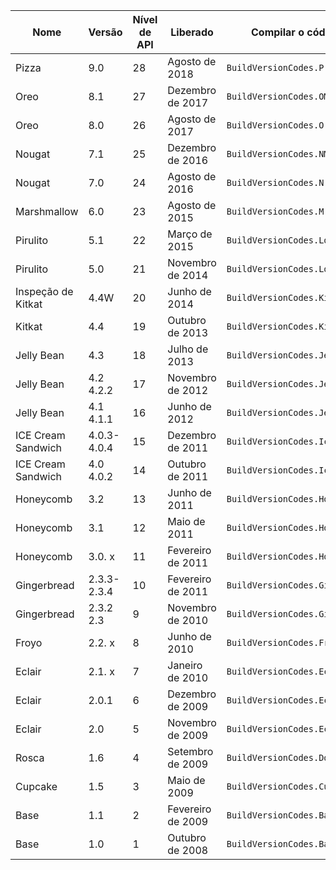 
|Nome|Versão|Nível de API|Liberado|Compilar o código de versão|
|--- |--- |--- |--- |--- |
|Pizza|9.0|28|Agosto de 2018|`BuildVersionCodes.P`|
|Oreo|8.1|27|Dezembro de 2017|`BuildVersionCodes.OMr1`|
|Oreo|8.0|26|Agosto de 2017|`BuildVersionCodes.O`|
|Nougat|7.1|25|Dezembro de 2016|`BuildVersionCodes.NMr1`|
|Nougat|7.0|24|Agosto de 2016|`BuildVersionCodes.N`|
|Marshmallow|6.0|23|Agosto de 2015|`BuildVersionCodes.M`|
|Pirulito|5.1|22|Março de 2015|`BuildVersionCodes.LollipopMr1`|
|Pirulito|5.0|21|Novembro de 2014|`BuildVersionCodes.Lollipop`|
|Inspeção de Kitkat|4.4W|20|Junho de 2014|`BuildVersionCodes.KitKatWatch`|
|Kitkat|4.4|19|Outubro de 2013|`BuildVersionCodes.KitKat`|
|Jelly Bean|4.3|18|Julho de 2013|`BuildVersionCodes.JellyBeanMr2`|
|Jelly Bean|4.2 4.2.2|17|Novembro de 2012|`BuildVersionCodes.JellyBeanMr1`|
|Jelly Bean|4.1 4.1.1|16|Junho de 2012|`BuildVersionCodes.JellyBean`|
|ICE Cream Sandwich|4.0.3-4.0.4|15|Dezembro de 2011|`BuildVersionCodes.IceCreamSandwichMr1`|
|ICE Cream Sandwich|4.0 4.0.2|14|Outubro de 2011|`BuildVersionCodes.IceCreamSandwich`|
|Honeycomb|3.2|13|Junho de 2011|`BuildVersionCodes.HoneyCombMr2`|
|Honeycomb|3.1|12|Maio de 2011|`BuildVersionCodes.HoneyCombMr1`|
|Honeycomb|3.0. x|11|Fevereiro de 2011|`BuildVersionCodes.HoneyComb`|
|Gingerbread|2.3.3-2.3.4|10|Fevereiro de 2011|`BuildVersionCodes.GingerBreadMr1`|
|Gingerbread|2.3.2 2.3|9|Novembro de 2010|`BuildVersionCodes.GingerBread`|
|Froyo|2.2. x|8|Junho de 2010|`BuildVersionCodes.Froyo`|
|Eclair|2.1. x|7|Janeiro de 2010|`BuildVersionCodes.EclairMr1`|
|Eclair|2.0.1|6|Dezembro de 2009|`BuildVersionCodes.Eclair01`|
|Eclair|2.0|5|Novembro de 2009|`BuildVersionCodes.Eclair`|
|Rosca|1.6|4|Setembro de 2009|`BuildVersionCodes.Donut`|
|Cupcake|1.5|3|Maio de 2009|`BuildVersionCodes.Cupcake`|
|Base|1.1|2|Fevereiro de 2009|`BuildVersionCodes.Base11`|
|Base|1.0|1|Outubro de 2008|`BuildVersionCodes.Base`|

